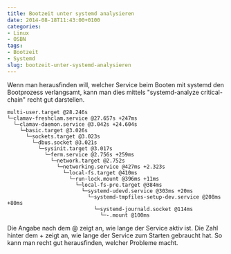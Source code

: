 ```yaml
---
title: Bootzeit unter systemd analysieren
date: 2014-08-18T11:43:00+0100
categories:
- Linux
- OSBN
tags:
- Bootzeit
- Systemd
slug: bootzeit-unter-systemd-analysieren
---
```

Wenn man herausfinden will, welcher Service beim Booten mit systemd den Bootprozess verlangsamt, kann man dies mittels "systemd-analyze critical-chain" recht gut darstellen. 

<pre class="line-numbers language-bash">
<code class="language-bash">multi-user.target @28.246s
└─clamav-freshclam.service @27.657s +247ms
  └─clamav-daemon.service @3.042s +24.604s
    └─basic.target @3.026s
      └─sockets.target @3.023s
        └─dbus.socket @3.021s
          └─sysinit.target @3.017s
            └─ferm.service @2.756s +259ms
              └─network.target @2.752s
                └─networking.service @427ms +2.323s
                  └─local-fs.target @410ms
                    └─run-lock.mount @396ms +11ms
                      └─local-fs-pre.target @384ms
                        └─systemd-udevd.service @303ms +20ms
                          └─systemd-tmpfiles-setup-dev.service @208ms +80ms
                            └─systemd-journald.socket @114ms
                              └─-.mount @100ms</code>
</pre>

Die Angabe nach dem @ zeigt an, wie lange der Service aktiv ist. Die Zahl hinter dem + zeigt an, wie lange der Service zum Starten gebraucht hat. So kann man recht gut herausfinden, welcher Probleme macht.
